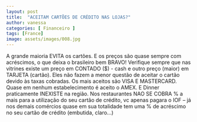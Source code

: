 ```yaml
---
layout: post
title:  "ACEITAM CARTÕES DE CRÉDITO NAS LOJAS?"
author: vanessa
categories: [ Financeiro ]
tags: [France]
image: assets/images/008.jpg
---
```


A grande maioria EVITA os cartões. 
E os preços são quase sempre com acréscimos, o que deixa o brasileiro bem BRAVO! Verifique sempre que nas vitrines existe um preço em CONTADO ($) - cash e outro preço (maior) em TARJETA (cartão).
Eles não fazem a menor questão de aceitar o cartão devido às taxas cobradas. Os mais aceitos são VISA E MASTERCARD. 
Quase em nenhum estabelecimento é aceito o AMEX. E Dinner praticamente INEXISTE na região.
Nos restaurantes NAO SE COBRA % a mais para a utilização do seu cartão de crédito, vc apenas pagara o IOF – já nos demais comércios quase em sua totalidade tem uma % de acréscimo no seu cartão de crédito (embutida, claro...)
